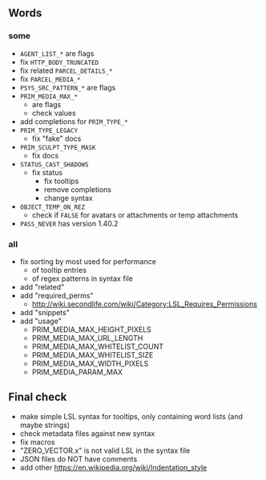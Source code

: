 ## Words

### some

* `AGENT_LIST_*` are flags
* fix `HTTP_BODY_TRUNCATED`
* fix related `PARCEL_DETAILS_*`
* fix `PARCEL_MEDIA_*`
* `PSYS_SRC_PATTERN_*` are flags
* `PRIM_MEDIA_MAX_*`
  * are flags
  * check values
* add completions for `PRIM_TYPE_*`
* `PRIM_TYPE_LEGACY`
  * fix "fake" docs
* `PRIM_SCULPT_TYPE_MASK`
  * fix docs
* `STATUS_CAST_SHADOWS`
  * fix status
    * fix tooltips
    * remove completions
    * change syntax
* `OBJECT_TEMP_ON_REZ`
  *  check if `FALSE` for avatars or attachments or temp attachments
* `PASS_NEVER` has version 1.40.2

### all

* fix sorting by most used for performance
  * of tooltip entries
  * of regex patterns in syntax file
* add "related"
* add "required_perms"
  * <http://wiki.secondlife.com/wiki/Category:LSL_Requires_Permissions>
* add "snippets"
* add "usage"
  * PRIM_MEDIA_MAX_HEIGHT_PIXELS
  * PRIM_MEDIA_MAX_URL_LENGTH
  * PRIM_MEDIA_MAX_WHITELIST_COUNT
  * PRIM_MEDIA_MAX_WHITELIST_SIZE
  * PRIM_MEDIA_MAX_WIDTH_PIXELS
  * PRIM_MEDIA_PARAM_MAX

## Final check

* make simple LSL syntax for tooltips, only containing word lists (and maybe strings)
* check metadata files against new syntax
* fix macros
* "ZERO_VECTOR.x" is not valid LSL in the syntax file
* JSON files do NOT have comments
* add other <https://en.wikipedia.org/wiki/Indentation_style>
